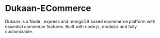 # Dukaan-ECommerce
Dukaan is a Node , express and mongoDB based ecommerce platform with essential commerce features. Built with node.js, modular and fully customizable.
